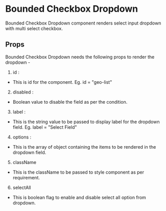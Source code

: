 # Bounded Checkbox Dropdown

Bounded Checkbox Dropdown component renders select input dropdown with multi select checkbox.

## Props

Bounded Checkbox Dropdown needs the following props to render the dropdown -

1. id :

- This is id for the component.
  Eg. id = "geo-list"

2. disabled :

- Boolean value to disable the field as per the condition.

3. label :

- This is the string value to be passed to display label for the dropdown field.
  Eg. label = "Select Field"

4. options :

- This is the array of object containing the items to be rendered in the dropdown field.

5. className

- This is the className to be passed to style component as per requirement.

6. selectAll

- This is boolean flag to enable and disable select all option from dropdown.

